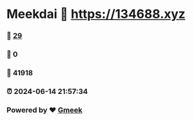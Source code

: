 # Meekdai :link: https://134688.xyz 
### :page_facing_up: [29](https://134688.xyz/tag.html) 
### :speech_balloon: 0 
### :hibiscus: 41918 
### :alarm_clock: 2024-06-14 21:57:34 
### Powered by :heart: [Gmeek](https://github.com/Meekdai/Gmeek)
